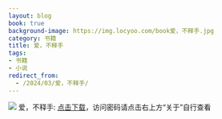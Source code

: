 ```yaml
---
layout: blog
book: true
background-image: https://img.locyoo.com/book爱，不释手.jpg
category: 书籍
title: 爱，不释手
tags:
- 书籍
- 小说
redirect_from:
  - /2024/03/爱，不释手/
---
```

![](https://img.locyoo.com/book爱，不释手.jpg)
爱，不释手: <a name = "ref1" href="https://url18.ctfile.com/f/50983618-1380048838-19f4a2?p=3619">点击下载</a>，访问密码请点击右上方“关于”自行查看